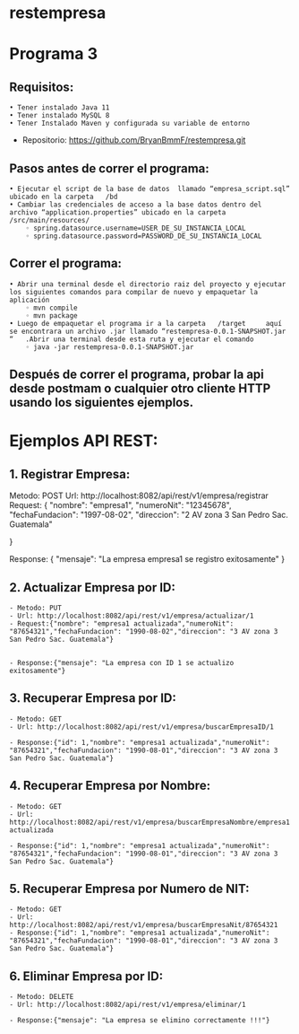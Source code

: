 # restempresa

# Programa 3

## Requisitos:
    • Tener instalado Java 11
    • Tener instalado MySQL 8
    • Tener Instalado Maven y configurada su variable de entorno

- Repositorio: https://github.com/BryanBmmF/restempresa.git

## Pasos antes de correr el programa:
    • Ejecutar el script de la base de datos  llamado “empresa_script.sql”  ubicado en la carpeta   /bd
    • Cambiar las credenciales de acceso a la base datos dentro del archivo “application.properties” ubicado en la carpeta   /src/main/resources/
        ◦ spring.datasource.username=USER_DE_SU_INSTANCIA_LOCAL
        ◦ spring.datasource.password=PASSWORD_DE_SU_INSTANCIA_LOCAL

## Correr el programa:
    • Abrir una terminal desde el directorio raiz del proyecto y ejecutar los siguientes comandos para compilar de nuevo y empaquetar la aplicación
        ◦ mvn compile
        ◦ mvn package
    • Luego de empaquetar el programa ir a la carpeta   /target     aquí se encontrara un archivo .jar llamado “restempresa-0.0.1-SNAPSHOT.jar “   .Abrir una terminal desde esta ruta y ejecutar el comando
        ◦ java -jar restempresa-0.0.1-SNAPSHOT.jar

## Después de correr el programa, probar la api desde postmam o cualquier otro cliente HTTP usando los siguientes ejemplos.

# Ejemplos  API REST:

## 1. Registrar Empresa:

Metodo: POST
Url: http://localhost:8082/api/rest/v1/empresa/registrar
Request:
{
"nombre": "empresa1",
"numeroNit": "12345678",
"fechaFundacion": "1997-08-02",
"direccion": "2 AV zona 3 San Pedro Sac. Guatemala"

}

Response:
{
"mensaje": "La empresa empresa1 se registro exitosamente"
}

## 2. Actualizar Empresa por ID:

	- Metodo: PUT
	- Url: http://localhost:8082/api/rest/v1/empresa/actualizar/1
	- Request:{"nombre": "empresa1 actualizada","numeroNit": "87654321","fechaFundacion": "1990-08-02","direccion": "3 AV zona 3 San Pedro Sac. Guatemala"}


	- Response:{"mensaje": "La empresa con ID 1 se actualizo exitosamente"}

## 3. Recuperar Empresa por ID:

	- Metodo: GET
	- Url: http://localhost:8082/api/rest/v1/empresa/buscarEmpresaID/1

	- Response:{"id": 1,"nombre": "empresa1 actualizada","numeroNit": "87654321","fechaFundacion": "1990-08-01","direccion": "3 AV zona 3 San Pedro Sac. Guatemala"}


## 4. Recuperar Empresa por Nombre:

	- Metodo: GET
	- Url: http://localhost:8082/api/rest/v1/empresa/buscarEmpresaNombre/empresa1 actualizada

	- Response:{"id": 1,"nombre": "empresa1 actualizada","numeroNit": "87654321","fechaFundacion": "1990-08-01","direccion": "3 AV zona 3 San Pedro Sac. Guatemala"}

## 5. Recuperar Empresa por Numero de NIT:

	- Metodo: GET
	- Url: http://localhost:8082/api/rest/v1/empresa/buscarEmpresaNit/87654321
	- Response:{"id": 1,"nombre": "empresa1 actualizada","numeroNit": "87654321","fechaFundacion": "1990-08-01","direccion": "3 AV zona 3 San Pedro Sac. Guatemala"}

## 6. Eliminar Empresa por ID:

	- Metodo: DELETE
	- Url: http://localhost:8082/api/rest/v1/empresa/eliminar/1

	- Response:{"mensaje": "La empresa se elimino correctamente !!!"}
